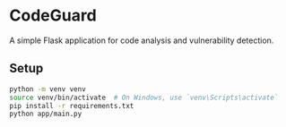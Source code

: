 # CodeGuard

A simple Flask application for code analysis and vulnerability detection.

## Setup

```sh
python -m venv venv
source venv/bin/activate  # On Windows, use `venv\Scripts\activate`
pip install -r requirements.txt
python app/main.py

